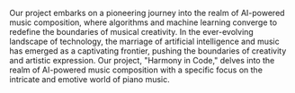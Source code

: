 Our project embarks on a pioneering journey into the realm of AI-powered music composition, where algorithms and machine learning converge to redefine the boundaries of musical creativity.
In the ever-evolving landscape of technology, the marriage of artificial intelligence and music has emerged as a captivating frontier, pushing the boundaries of creativity and artistic expression. Our project, "Harmony in Code," delves into the realm of AI-powered music composition with a specific focus on the intricate and emotive world of piano music.
